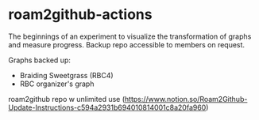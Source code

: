 # roam2github-actions
The beginnings of an experiment to visualize the transformation of graphs and measure progress. Backup repo accessible to members on request.

Graphs backed up:
- Braiding Sweetgrass (RBC4)
- RBC organizer's graph

roam2github repo w unlimited use (https://www.notion.so/Roam2Github-Update-Instructions-c594a2931b694010814001c8a20fa960)
